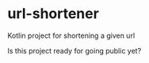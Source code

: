 # url-shortener
Kotlin project for shortening a given url

Is this project ready for going public yet? 
